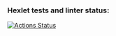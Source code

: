### Hexlet tests and linter status:
[![Actions Status](https://github.com/Pauluson/qa-engineer-project-85/actions/workflows/hexlet-check.yml/badge.svg)](https://github.com/Pauluson/qa-engineer-project-85/actions)